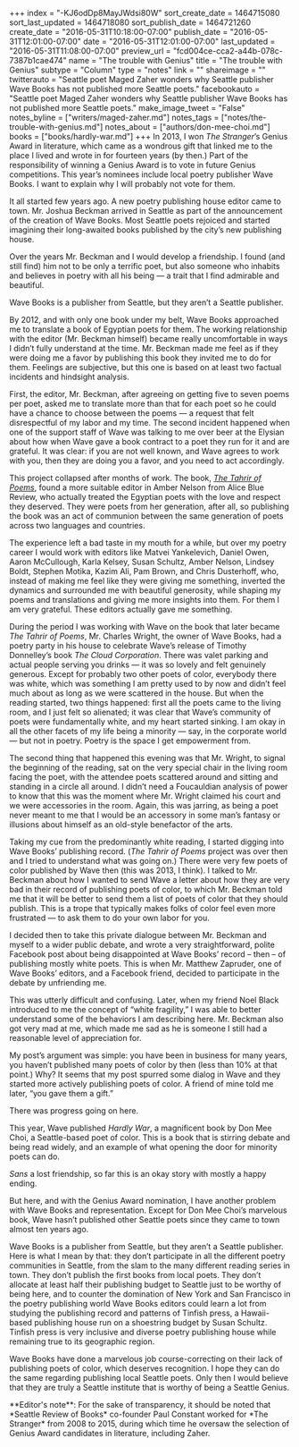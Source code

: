 +++
index = "-KJ6odDp8MayJWdsi80W"
sort_create_date = 1464715080
sort_last_updated = 1464718080
sort_publish_date = 1464721260
create_date = "2016-05-31T10:18:00-07:00"
publish_date = "2016-05-31T12:01:00-07:00"
date = "2016-05-31T12:01:00-07:00"
last_updated = "2016-05-31T11:08:00-07:00"
preview_url = "fcd004ce-cca2-a44b-078c-7387b1cae474"
name = "The trouble with Genius"
title = "The trouble with Genius"
subtype = "Column"
type = "notes"
link = ""
shareimage = ""
twitterauto = "Seattle poet Maged Zaher wonders why Seattle publisher Wave Books has not published more Seattle poets."
facebookauto = "Seattle poet Maged Zaher wonders why Seattle publisher Wave Books has not published more Seattle poets."
make_image_tweet = "False"
notes_byline = ["writers/maged-zaher.md"]
notes_tags = ["notes/the-trouble-with-genius.md"]
notes_about = ["authors/don-mee-choi.md"]
books = ["books/hardly-war.md"]
+++
In 2013, I won *The Stranger*’s Genius Award in literature, which came as a wondrous gift that linked me to the place I lived and wrote in for fourteen years (by then.) Part of the responsibility of winning a Genius Award is to vote in future Genius competitions. This year’s nominees include local poetry publisher Wave Books. I want to explain why I will probably not vote for them.

It all started few years ago. A new poetry publishing house editor came to town. Mr. Joshua Beckman arrived in Seattle as part of the announcement of the creation of Wave Books. Most Seattle poets rejoiced and started imagining their long-awaited books published by the city’s new publishing house. 

Over the years Mr. Beckman and I would develop a friendship. I found (and still find) him not to be only a terrific poet, but also someone who inhabits and believes in poetry with all his being — a trait that I find admirable and beautiful.

<p class="pull-quote">Wave Books is a publisher from Seattle, but they aren’t a Seattle publisher.</p>

By 2012, and with only one book under my belt, Wave Books approached me to translate a book of Egyptian poets for them. The working relationship with the editor (Mr. Beckman himself) became really uncomfortable in ways I didn’t fully understand at the time. Mr. Beckman made me feel as if they were doing me a favor by publishing this book they invited me to do for them. Feelings are subjective, but this one is based on at least two factual incidents and hindsight analysis. 

First, the editor, Mr. Beckman, after agreeing on getting five to seven poems per poet, asked me to translate more than that for each poet so he could have a chance to choose between the poems — a request that felt disrespectful of my labor and my time. The second incident happened when one of the support staff of Wave was talking to me over beer at the Elysian about how when Wave gave a book contract to a poet they run for it and are grateful. It was clear: if you are not well known, and Wave agrees to work with you, then they are doing you a favor, and you need to act accordingly. 

This project collapsed after months of work. The book, [*The Tahrir of Poems*](http://alicebluebooks.blogspot.com/), found a more suitable editor in Amber Nelson from Alice Blue Review, who actually treated the Egyptian poets with the love and respect they deserved. They were poets from her generation, after all, so publishing the book was an act of communion between the same generation of poets across two languages and countries.  

The experience left a bad taste in my mouth for a while, but over my poetry career I would work with editors like Matvei Yankelevich, Daniel Owen, Aaron McCullough, Karla Kelsey, Susan Schultz, Amber Nelson, Lindsey Boldt, Stephen Motika, Kazim Ali, Pam Brown, and Chris Dusterhoff, who, instead of making me feel like they were giving me something, inverted the dynamics and surrounded me with beautiful generosity, while shaping my poems and translations and giving me more insights into them. For them I am very grateful. These editors actually gave me something. 

During the period I was working with Wave on the book that later became *The Tahrir of Poems*, Mr. Charles Wright, the owner of Wave Books, had a poetry party in his house to celebrate Wave’s release of Timothy Donnelley’s book *The Cloud Corporation*. There was valet parking and actual people serving you drinks — it was so lovely and felt genuinely generous. Except for probably two other poets of color, everybody there was white, which was something I am pretty used to by now and didn’t feel much about as long as we were scattered in the house. But when the reading started, two things happened: first all the poets came to the living room, and I just felt so alienated; it was clear that Wave’s community of poets were fundamentally white, and my heart started sinking. I am okay in all the other facets of my life being a minority — say, in the corporate world — but not in poetry. Poetry is the space I get empowerment from. 

The second thing that happened this evening was that Mr. Wright, to signal the beginning of the reading, sat on the very special chair in the living room facing the poet, with  the attendee poets scattered around and sitting and standing in a circle all around. I didn’t need a Foucauldian analysis of power to know that this was the moment where Mr. Wright claimed his court and we were accessories in the room. Again, this was jarring, as being a poet never meant to me that I would be an accessory in some man’s fantasy or illusions about himself as an old-style benefactor of the arts. 

Taking my cue from the predominantly white reading, I started digging into Wave Books’ publishing record. (*The Tahrir of Poems* project was over then and I tried to understand what was going on.) There were very few poets of color published by Wave then (this was 2013, I think). I talked to Mr. Beckman about how I wanted to send Wave a letter about how they are very bad in their record of publishing poets of color, to which Mr. Beckman told me that it will be better to send them a list of poets of color that they should publish. This is a trope that typically makes folks of color feel even more frustrated — to ask them to do your own labor for you. 

I decided then to take this private dialogue between Mr. Beckman and myself to a wider public debate, and wrote a very straightforward, polite Facebook post about being disappointed at Wave Books’ record – then – of publishing mostly white poets. This is when Mr. Matthew Zapruder, one of Wave Books’ editors, and a Facebook friend, decided to participate in the debate by unfriending me. 

This was utterly difficult and confusing. Later, when my friend Noel Black introduced to me the concept of “white fragility,” I was able to better understand some of the behaviors I am describing here.  Mr. Beckman also got very mad at me, which made me sad as he is someone I still had a reasonable level of appreciation for.

My post’s argument was simple: you have been in business for many years, you haven’t published many poets of color by then (less than 10% at that point.) Why? It seems that my post spurred some dialog in Wave and they started more actively publishing poets of color. A friend of mine told me later, “you gave them a gift.” 

There was progress going on here. 

This year, Wave published *Hardly War*, a magnificent book by Don Mee Choi, a Seattle-based poet of color. This is a book that is stirring debate and being read widely, and an example of what opening the door for minority poets can do. 

*Sans* a lost friendship, so far this is an okay story with mostly a happy ending. 

But here, and with the Genius Award nomination, I have another problem with Wave Books and representation. Except for Don Mee Choi’s marvelous book, Wave hasn’t published other Seattle poets since they came to town almost ten years ago. 


Wave Books is a publisher from Seattle, but they aren’t a Seattle publisher. Here is what I mean by that: they don’t participate in all the different poetry communities in Seattle, from the slam to the many different reading series in town. They don’t publish the first books from local poets. They don’t allocate at least half their publishing budget to Seattle just to be worthy of being here, and to counter the domination of New York and San Francisco in the poetry publishing world Wave Books editors could learn a lot from studying the publishing record and patterns of Tinfish press, a Hawaii-based publishing house run on a shoestring budget by Susan Schultz. Tinfish press is very inclusive and diverse poetry publishing house while remaining true to its geographic region.   

Wave Books have done a marvelous job course-correcting on their lack of publishing poets of color, which deserves recognition. I hope they can do the same regarding publishing local Seattle poets. Only then I would believe that they are truly a Seattle institute that is worthy of being a Seattle Genius. 

<p class="footer">**Editor's note**: For the sake of transparency, it should be noted that *Seattle Review of Books* co-founder Paul Constant worked for *The Stranger* from 2008 to 2015, during which time he oversaw the selection of Genius Award candidates in literature, including Zaher.</p>